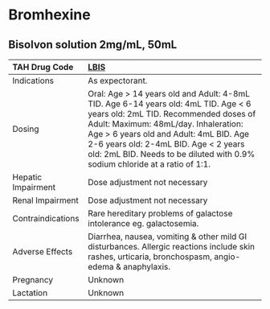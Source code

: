 # Bromhexine

## Bisolvon solution 2mg/mL, 50mL

| TAH Drug Code      | [LBIS](https://www.tahsda.org.tw/drugs/hissearch.php?drug_code=LBIS)                                                                                                                                                                                                                                                                  |
|:-------------------|:--------------------------------------------------------------------------------------------------------------------------------------------------------------------------------------------------------------------------------------------------------------------------------------------------------------------------------------|
| Indications        | As expectorant.                                                                                                                                                                                                                                                                                                                       |
| Dosing             | Oral: Age > 14 years old and Adult: 4-8mL TID. Age 6-14 years old: 4mL TID. Age < 6 years old: 2mL TID. Recommended doses of Adult: Maximum: 48mL/day. Inhaleration: Age > 6 years old and Adult: 4mL BID. Age 2-6 years old: 2-4mL BID. Age < 2 years old: 2mL BID. Needs to be diluted with 0.9% sodium chloride at a ratio of 1:1. |
| Hepatic Impairment | Dose adjustment not necessary                                                                                                                                                                                                                                                                                                         |
| Renal Impairment   | Dose adjustment not necessary                                                                                                                                                                                                                                                                                                         |
| Contraindications  | Rare hereditary problems of galactose intolerance eg. galactosemia.                                                                                                                                                                                                                                                                   |
| Adverse Effects    | Diarrhea, nausea, vomiting & other mild GI disturbances. Allergic reactions include skin rashes, urticaria, bronchospasm, angio-edema & anaphylaxis.                                                                                                                                                                                  |
| Pregnancy          | Unknown                                                                                                                                                                                                                                                                                                                               |
| Lactation          | Unknown                                                                                                                                                                                                                                                                                                                               |

